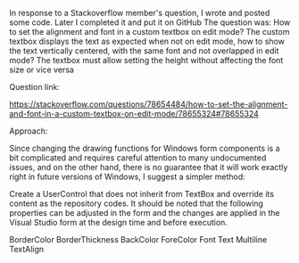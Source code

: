 In response to a Stackoverflow member's question, I wrote and posted some code. Later I completed it and put it on GitHub
The question was:
How to set the alignment and font in a custom textbox on edit mode?
The custom textbox displays the text as expected when not on edit mode, how to show the text vertically centered, with the same font and not overlapped in edit mode?
The textbox must allow setting the height without affecting the font size or vice versa

Question link:

https://stackoverflow.com/questions/78654484/how-to-set-the-alignment-and-font-in-a-custom-textbox-on-edit-mode/78655324#78655324

Approach:

Since changing the drawing functions for Windows form components is a bit complicated and requires careful attention to many undocumented issues, and on the other hand, there is no guarantee that it will work exactly right in future versions of Windows, I suggest a simpler method:

Create a UserControl that does not inherit from TextBox and override its content as the repository codes.
It should be noted that the following properties can be adjusted in the form and the changes are applied in the Visual Studio form at the design time and before execution.


BorderColor
BorderThickness
BackColor
ForeColor
Font
Text
Multiline
TextAlign
